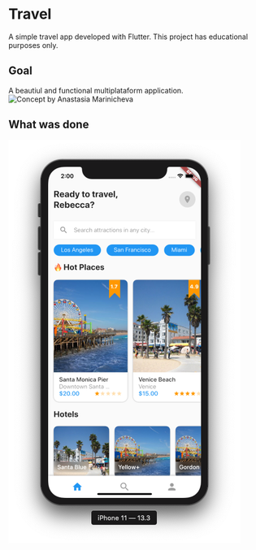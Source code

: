 # Travel

A simple travel app developed with Flutter.
This project has educational purposes only.

## Goal

A beautiul and functional multiplataform application.
![Concept by Anastasia Marinicheva](https://cdn.dribbble.com/users/1445352/screenshots/6045320/dribbble_shot_hd.png)

## What was done

![Running on an iPhone 11](/screenshots/captura4.png)